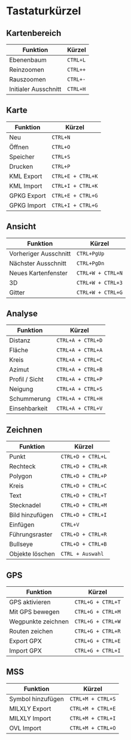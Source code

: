 # Tastaturkürzel

## Kartenbereich
| Funktion              | Kürzel            |
|-----------------------|-------------------|
| Ebenenbaum            | `CTRL+L`          |
| Reinzoomen            | `CTRL++`          |
| Rauszoomen            | `CTRL+-`          |
| Initialer Ausschnitt  |`CTRL+H`           |

## Karte
| Funktion              | Kürzel            |
|-----------------------|-------------------|
| Neu                   | `CTRL+N`          |
| Öffnen                | `CTRL+O`          |
| Speicher              | `CTRL+S`          |
| Drucken               | `CTRL+P`          |
| KML Export            | `CTRL+E + CTRL+K` |
| KML Import            | `CTRL+I + CTRL+K` |
| GPKG Export           | `CTRL+E + CTRL+G` |
| GPKG Import           | `CTRL+I + CTRL+G` |

## Ansicht
| Funktion              | Kürzel            |
|-----------------------|-------------------|
| Vorheriger Ausschnitt | `CTRL+PgUp`       |
| Nächster Ausschnitt   | `CTRL+PgDn`       |
| Neues Kartenfenster   | `CTRL+W + CTRL+N` |
| 3D                    | `CTRL+W + CTRL+3` |
| Gitter                | `CTRL+W + CTRL+G` |

## Analyse
| Funktion              | Kürzel            |
|-----------------------|-------------------|
| Distanz               | `CTRL+A + CTRL+D` |
| Fläche                | `CTRL+A + CTRL+A` |
| Kreis                 | `CTRL+A + CTRL+C` |
| Azimut                | `CTRL+A + CTRL+B` |
| Profil / Sicht        | `CTRL+A + CTRL+P` |
| Neigung               | `CTRL+A + CTRL+S` |
| Schummerung           | `CTRL+A + CTRL+H` |
| Einsehbarkeit         | `CTRL+A + CTRL+V` |

## Zeichnen
| Funktion              | Kürzel            |
|-----------------------|-------------------|
| Punkt                 | `CTRL+D + CTRL+L` |
| Rechteck              | `CTRL+D + CTRL+R` |
| Polygon               | `CTRL+D + CTRL+P` |
| Kreis                 | `CTRL+D + CTRL+C` |
| Text                  | `CTRL+D + CTRL+T` |
| Stecknadel            | `CTRL+D + CTRL+M` |
| Bild hinzufügen       | `CTRL+D + CTRL+I` |
| Einfügen              | `CTRL+V`          |
| Führungsraster        | `CTRL+D + CTRL+R` |
| Bullseye              | `CTRL+D + CTRL+B` |
| Objekte löschen       | `CTRL + Auswahl`  |

## GPS
| Funktion              | Kürzel            |
|-----------------------|-------------------|
| GPS aktivieren        | `CTRL+G + CTRL+T` |
| Mit GPS bewegen       | `CTRL+G + CTRL+M` |
| Wegpunkte zeichnen    | `CTRL+G + CTRL+W` |
| Routen zeichen        | `CTRL+G + CTRL+R` |
| Export GPX            | `CTRL+G + CTRL+E` |
| Import GPX            | `CTRL+G + CTRL+I` |

## MSS
| Funktion              | Kürzel            |
|-----------------------|-------------------|
| Symbol hinzufügen     | `CTRL+M + CTRL+S` |
| MILXLY Export         | `CTRL+M + CTRL+E` |
| MILXLY Import         | `CTRL+M + CTRL+I` |
| OVL Import            | `CTRL+M + CTRL+O` |
